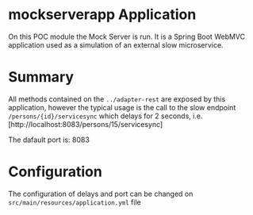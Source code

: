 # mockserverapp Application

On this POC module the Mock Server is run.
It is a Spring Boot WebMVC application used as a simulation of an external slow microservice.

# Summary
All methods contained on the `../adapter-rest` are exposed by this application, 
however the typical usage is the call to the slow endpoint `/persons/{id}/servicesync` which delays for 2 seconds, i.e. [http://localhost:8083/persons/15/servicesync]

The dafault port is: 8083

# Configuration
The configuration of delays and port can be changed on `src/main/resources/application.yml` file

